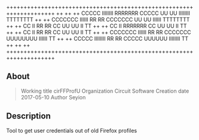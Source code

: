 ++++++++++++++++++++++++++++++++++++++++++++++++++++++++++++++++++++
++                                                                ++
++   CCCCC  IIIIIIII RRRRRRR    CCCCC  UU    UU IIIIIIII TTTTTTTT ++
++  CCCCCCC  IIIIII  RR    RR  CCCCCCC UU    UU  IIIIII  TTTTTTTT ++
++ CC          II    RR    RR CC       UU    UU    II       TT    ++
++ CC          II    RRRRRRR  CC       UU    UU    II       TT    ++
++ CC          II    RR  RR   CC       UU    UU    II       TT    ++
++  CCCCCCC  IIIIII  RR   RR   CCCCCCC UUUUUUUU  IIIIII     TT    ++
++   CCCCC  IIIIIIII RR    RR   CCCCC   UUUUUU  IIIIIIII    TT    ++
++                                                                ++
++++++++++++++++++++++++++++++++++++++++++++++++++++++++++++++++++++

## About

> Working title  cirFFProfU
> Organization   Circuit Software
> Creation date  2017-05-10
> Author         Seyion


## Description

Tool to get user credentials out of old Firefox profiles
 